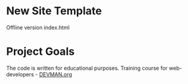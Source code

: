 # New Site Template

Offline version index.html

# Project Goals

The code is written for educational purposes. Training course for web-developers - [DEVMAN.org](https://devman.org)
